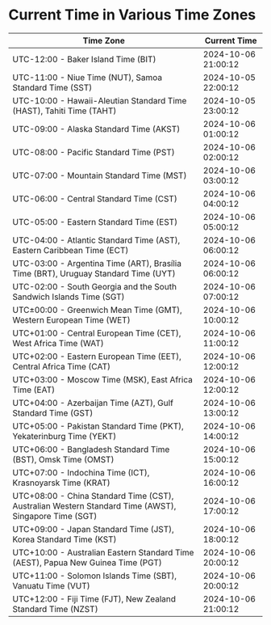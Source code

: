 # Current Time in Various Time Zones

| Time Zone | Current Time |
|-----------|--------------|
| UTC-12:00 - Baker Island Time (BIT) | 2024-10-06 21:00:12 |
| UTC-11:00 - Niue Time (NUT), Samoa Standard Time (SST) | 2024-10-05 22:00:12 |
| UTC-10:00 - Hawaii-Aleutian Standard Time (HAST), Tahiti Time (TAHT) | 2024-10-05 23:00:12 |
| UTC-09:00 - Alaska Standard Time (AKST) | 2024-10-06 01:00:12 |
| UTC-08:00 - Pacific Standard Time (PST) | 2024-10-06 02:00:12 |
| UTC-07:00 - Mountain Standard Time (MST) | 2024-10-06 03:00:12 |
| UTC-06:00 - Central Standard Time (CST) | 2024-10-06 04:00:12 |
| UTC-05:00 - Eastern Standard Time (EST) | 2024-10-06 05:00:12 |
| UTC-04:00 - Atlantic Standard Time (AST), Eastern Caribbean Time (ECT) | 2024-10-06 06:00:12 |
| UTC-03:00 - Argentina Time (ART), Brasília Time (BRT), Uruguay Standard Time (UYT) | 2024-10-06 06:00:12 |
| UTC-02:00 - South Georgia and the South Sandwich Islands Time (SGT) | 2024-10-06 07:00:12 |
| UTC±00:00 - Greenwich Mean Time (GMT), Western European Time (WET) | 2024-10-06 10:00:12 |
| UTC+01:00 - Central European Time (CET), West Africa Time (WAT) | 2024-10-06 11:00:12 |
| UTC+02:00 - Eastern European Time (EET), Central Africa Time (CAT) | 2024-10-06 12:00:12 |
| UTC+03:00 - Moscow Time (MSK), East Africa Time (EAT) | 2024-10-06 12:00:12 |
| UTC+04:00 - Azerbaijan Time (AZT), Gulf Standard Time (GST) | 2024-10-06 13:00:12 |
| UTC+05:00 - Pakistan Standard Time (PKT), Yekaterinburg Time (YEKT) | 2024-10-06 14:00:12 |
| UTC+06:00 - Bangladesh Standard Time (BST), Omsk Time (OMST) | 2024-10-06 15:00:12 |
| UTC+07:00 - Indochina Time (ICT), Krasnoyarsk Time (KRAT) | 2024-10-06 16:00:12 |
| UTC+08:00 - China Standard Time (CST), Australian Western Standard Time (AWST), Singapore Time (SGT) | 2024-10-06 17:00:12 |
| UTC+09:00 - Japan Standard Time (JST), Korea Standard Time (KST) | 2024-10-06 18:00:12 |
| UTC+10:00 - Australian Eastern Standard Time (AEST), Papua New Guinea Time (PGT) | 2024-10-06 20:00:12 |
| UTC+11:00 - Solomon Islands Time (SBT), Vanuatu Time (VUT) | 2024-10-06 20:00:12 |
| UTC+12:00 - Fiji Time (FJT), New Zealand Standard Time (NZST) | 2024-10-06 21:00:12 |
